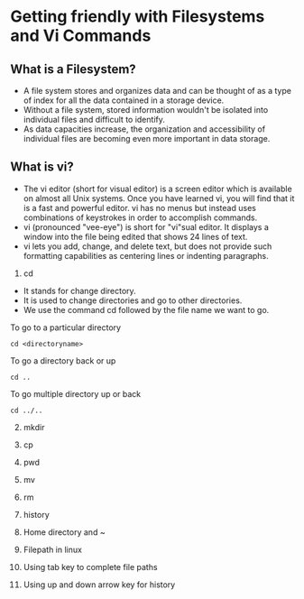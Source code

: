 # Getting friendly with Filesystems and Vi Commands



## What is a Filesystem?

* A file system stores and organizes data and can be thought of as a type of index for all the data contained in a storage device.
* Without a file system, stored information wouldn't be isolated into individual files and difficult to identify.
* As data capacities increase, the organization and accessibility of individual files are becoming even more important in data storage.

## What is vi?
* The vi editor (short for visual editor) is a screen editor which is available on almost all Unix systems. Once you have learned vi, you will find that it is a fast and powerful editor. vi has no menus but instead uses combinations of keystrokes in order to accomplish commands. 
* vi (pronounced "vee-eye") is short for "vi"sual editor. It displays a window into the file being edited that shows 24 lines of text.
* vi lets you add, change, and delete text, but does not provide such formatting capabilities as centering lines or indenting paragraphs.



1. cd

* It stands for change directory. 
* It is used to change directories and go to other directories.
* We use the command cd followed by the file name we want to go.

To go to a particular directory
```
cd <directoryname>
```
To go a directory back or up
```  
cd ..
```
To go multiple directory up or back
```
cd ../..
```

2. mkdir


3. cp


4. pwd


5. mv


6. rm


7. history


8. Home directory and ~


9. Filepath in linux


10. Using tab key to complete file paths


11. Using up and down arrow key for history
